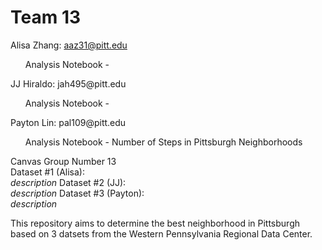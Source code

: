 # Team 13
Alisa Zhang: aaz31@pitt.edu <br>
<ul>Analysis Notebook - <br></ul>
JJ Hiraldo: jah495@pitt.edu<br>
<ul>Analysis Notebook - <br></ul>
Payton Lin: pal109@pitt.edu<br>
<ul>Analysis Notebook - Number of Steps in Pittsburgh Neighborhoods<br></ul>

Canvas Group Number 13<br>
Dataset #1 (Alisa): <br>
_description_
Dataset #2 (JJ):<br>
_description_
Dataset #3 (Payton):<br>
_description_

This repository aims to determine the best neighborhood in Pittsburgh based on 3 datsets from the Western Pennsylvania Regional Data Center. 

